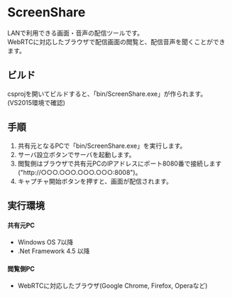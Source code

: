 # ScreenShare
LANで利用できる画面・音声の配信ツールです。  
WebRTCに対応したブラウザで配信画面の閲覧と、配信音声を聞くことができます。

## ビルド
csprojを開いてビルドすると、「bin/ScreenShare.exe」が作られます。(VS2015環境で確認)

## 手順
1. 共有元となるPCで「bin/ScreenShare.exe」を実行します。
2. サーバ設立ボタンでサーバを起動します。
3. 閲覧側はブラウザで共有元PCのIPアドレスにポート8080番で接続します("http://○○○.○○○.○○○.○○○:8008")。
4. キャプチャ開始ボタンを押すと、画面が配信されます。

## 実行環境
#### 共有元PC
* Windows OS 7以降
* .Net Framework 4.5 以降

#### 閲覧側PC
* WebRTCに対応したブラウザ(Google Chrome, Firefox, Operaなど)

